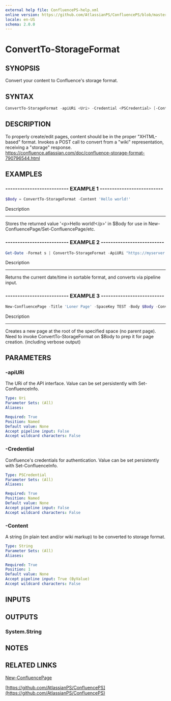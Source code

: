 ```yaml
---
external help file: ConfluencePS-help.xml
online version: https://github.com/AtlassianPS/ConfluencePS/blob/master/docs/en-US/ConvertTo-StorageFormat.md
locale: en-US
schema: 2.0.0
---
```


# ConvertTo-StorageFormat

## SYNOPSIS
Convert your content to Confluence's storage format.

## SYNTAX

```powershell
ConvertTo-StorageFormat -apiURi <Uri> -Credential <PSCredential> [-Content] <String>
```

## DESCRIPTION
To properly create/edit pages, content should be in the proper "XHTML-based" format.
Invokes a POST call to convert from a "wiki" representation, receiving a "storage" response.
https://confluence.atlassian.com/doc/confluence-storage-format-790796544.html

## EXAMPLES

### -------------------------- EXAMPLE 1 --------------------------
```powershell
$Body = ConvertTo-StorageFormat -Content 'Hello world!'
```

Description

-----------

Stores the returned value '\<p\>Hello world!\</p\>' in $Body for use in New-ConfluencePage/Set-ConfluencePage/etc.

### -------------------------- EXAMPLE 2 --------------------------
```powershell
Get-Date -Format s | ConvertTo-StorageFormat -ApiURi "https://myserver.com/wiki" -Credential $cred
```

Description

-----------

Returns the current date/time in sortable format, and converts via pipeline input.

### -------------------------- EXAMPLE 3 --------------------------
```powershell
New-ConfluencePage -Title 'Loner Page' -SpaceKey TEST -Body $Body -Convert -Verbose
```

Description

-----------

Creates a new page at the root of the specified space (no parent page).
Need to invoke ConvertTo-StorageFormat on $Body to prep it for page creation.
(including verbose output)

## PARAMETERS

### -apiURi
The URi of the API interface.
Value can be set persistently with Set-ConfluenceInfo.

```yaml
Type: Uri
Parameter Sets: (All)
Aliases:

Required: True
Position: Named
Default value: None
Accept pipeline input: False
Accept wildcard characters: False
```

### -Credential
Confluence's credentials for authentication.
Value can be set persistently with Set-ConfluenceInfo.

```yaml
Type: PSCredential
Parameter Sets: (All)
Aliases:

Required: True
Position: Named
Default value: None
Accept pipeline input: False
Accept wildcard characters: False
```

### -Content
A string (in plain text and/or wiki markup) to be converted to storage format.

```yaml
Type: String
Parameter Sets: (All)
Aliases:

Required: True
Position: 1
Default value: None
Accept pipeline input: True (ByValue)
Accept wildcard characters: False
```

## INPUTS

## OUTPUTS

### System.String

## NOTES

## RELATED LINKS

[New-ConfluencePage]()

[https://github.com/AtlassianPS/ConfluencePS](https://github.com/AtlassianPS/ConfluencePS)

